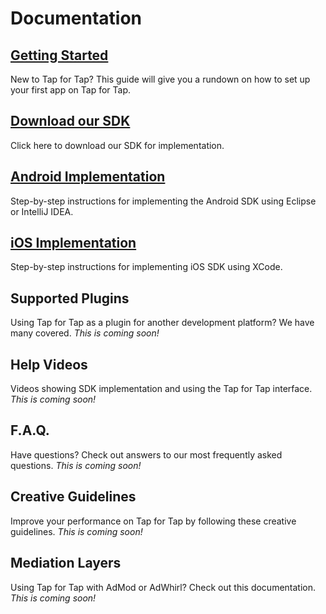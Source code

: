 # Documentation #

## [Getting Started](http://tapfortap.github.com/GettingStarted) ##
New to Tap for Tap? This guide will give you a rundown on how to set up your first app on Tap for Tap.

## [Download our SDK](https://github.com/tapfortap/Documentation/zipball/master) ##
Click here to download our SDK for implementation.

## [Android Implementation](http://tapfortap.github.com/Android) ##
Step-by-step instructions for implementing the Android SDK using Eclipse or IntelliJ IDEA.

## [iOS Implementation](http://tapfortap.github.com/iOS) ##
Step-by-step instructions for implementing iOS SDK using XCode.

## Supported Plugins ##
Using Tap for Tap as a plugin for another development platform?  We have many covered.
*This is coming soon!*

## Help Videos ##
Videos showing SDK implementation and using the Tap for Tap interface.
*This is coming soon!*

## F.A.Q. ##
Have questions? Check out answers to our most frequently asked questions.
*This is coming soon!*

## Creative Guidelines ##
Improve your performance on Tap for Tap by following these creative guidelines.
*This is coming soon!*

## Mediation Layers ##
Using Tap for Tap with AdMod or AdWhirl? Check out this documentation.
*This is coming soon!*

